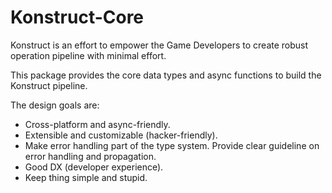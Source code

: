 # Konstruct-Core

Konstruct is an effort to empower the Game Developers to create robust operation pipeline
with minimal effort.

This package provides the core data types and async functions to build the Konstruct pipeline.

The design goals are:

- Cross-platform and async-friendly.
- Extensible and customizable (hacker-friendly).
- Make error handling part of the type system. Provide clear guideline on error handling and propagation.
- Good DX (developer experience).
- Keep thing simple and stupid.
